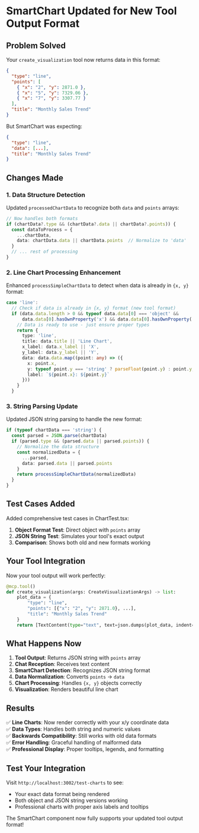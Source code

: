 # SmartChart Updated for New Tool Output Format

## Problem Solved

Your `create_visualization` tool now returns data in this format:
```json
{
  "type": "line",
  "points": [
    { "x": "2", "y": 2871.0 },
    { "x": "5", "y": 7329.06 },
    { "x": "7", "y": 3307.77 }
  ],
  "title": "Monthly Sales Trend"
}
```

But SmartChart was expecting:
```json
{
  "type": "line",
  "data": [...],
  "title": "Monthly Sales Trend"
}
```

## Changes Made

### 1. Data Structure Detection
Updated `processedChartData` to recognize both `data` and `points` arrays:

```typescript
// Now handles both formats
if (chartData?.type && (chartData?.data || chartData?.points)) {
  const dataToProcess = {
    ...chartData,
    data: chartData.data || chartData.points  // Normalize to 'data'
  }
  // ... rest of processing
}
```

### 2. Line Chart Processing Enhancement
Enhanced `processSimpleChartData` to detect when data is already in `{x, y}` format:

```typescript
case 'line':
  // Check if data is already in {x, y} format (new tool format)
  if (data.data.length > 0 && typeof data.data[0] === 'object' && 
      data.data[0].hasOwnProperty('x') && data.data[0].hasOwnProperty('y')) {
    // Data is ready to use - just ensure proper types
    return {
      type: 'line',
      title: data.title || 'Line Chart',
      x_label: data.x_label || 'X',
      y_label: data.y_label || 'Y',
      data: data.data.map((point: any) => ({
        x: point.x,
        y: typeof point.y === 'string' ? parseFloat(point.y) : point.y,
        label: `${point.x}: ${point.y}`
      }))
    }
  }
```

### 3. String Parsing Update
Updated JSON string parsing to handle the new format:

```typescript
if (typeof chartData === 'string') {
  const parsed = JSON.parse(chartData)
  if (parsed.type && (parsed.data || parsed.points)) {
    // Normalize the data structure
    const normalizedData = {
      ...parsed,
      data: parsed.data || parsed.points
    }
    return processSimpleChartData(normalizedData)
  }
}
```

## Test Cases Added

Added comprehensive test cases in ChartTest.tsx:

1. **Object Format Test**: Direct object with `points` array
2. **JSON String Test**: Simulates your tool's exact output
3. **Comparison**: Shows both old and new formats working

## Your Tool Integration

Now your tool output will work perfectly:

```python
@mcp.tool()
def create_visualization(args: CreateVisualizationArgs) -> list:
    plot_data = {
        "type": "line",
        "points": [{"x": "2", "y": 2871.0}, ...],
        "title": "Monthly Sales Trend"
    }
    return [TextContent(type="text", text=json.dumps(plot_data, indent=2))]
```

## What Happens Now

1. **Tool Output**: Returns JSON string with `points` array
2. **Chat Reception**: Receives text content
3. **SmartChart Detection**: Recognizes JSON string format
4. **Data Normalization**: Converts `points` → `data`
5. **Chart Processing**: Handles `{x, y}` objects correctly
6. **Visualization**: Renders beautiful line chart

## Results

✅ **Line Charts**: Now render correctly with your x/y coordinate data  
✅ **Data Types**: Handles both string and numeric values  
✅ **Backwards Compatibility**: Still works with old data formats  
✅ **Error Handling**: Graceful handling of malformed data  
✅ **Professional Display**: Proper tooltips, legends, and formatting  

## Test Your Integration

Visit `http://localhost:3002/test-charts` to see:
- Your exact data format being rendered
- Both object and JSON string versions working
- Professional charts with proper axis labels and tooltips

The SmartChart component now fully supports your updated tool output format!
